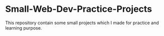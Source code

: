 # Small-Web-Dev-Practice-Projects
This repository contain some small projects which I made for practice and learning purpose.
